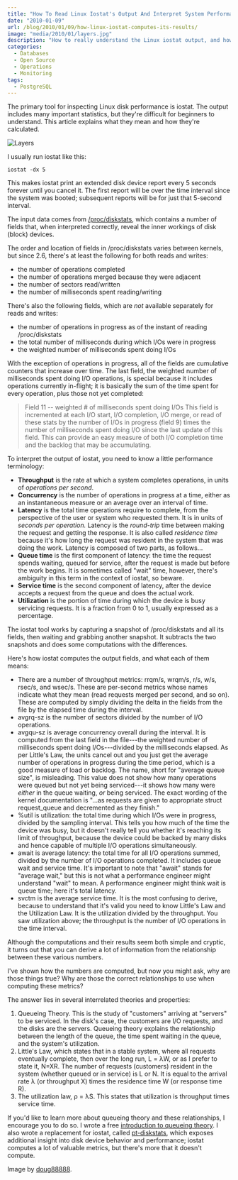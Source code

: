 ```yaml
---
title: "How To Read Linux Iostat's Output And Interpret System Performance"
date: "2010-01-09"
url: /blog/2010/01/09/how-linux-iostat-computes-its-results/
image: "media/2010/01/layers.jpg"
description: "How to really understand the Linux iostat output, and how it computes metrics such as await, queue size, and utilization."
categories:
  - Databases
  - Open Source
  - Operations
  - Monitoring
tags:
  - PostgreSQL
---
```


The primary tool for inspecting Linux disk performance is iostat. The output
includes many important statistics, but they're difficult for beginners to
understand. This article explains what they mean and how they're calculated.

![Layers](/media/2010/01/layers.jpg)

<!--more-->

I usually run iostat like this:

    iostat -dx 5

This makes iostat print an extended disk device report every 5 seconds forever
until you cancel it. The first report will be over the time interval since the
system was booted; subsequent reports will be for just that 5-second interval.

The input data comes from [/proc/diskstats](http://www.mjmwired.net/kernel/Documentation/iostats.txt), which contains a number of fields that, when interpreted correctly, reveal the inner workings of disk (block) devices.

The order and location of fields in /proc/diskstats varies between kernels, but
since 2.6, there's at least the following for both reads and writes:

- the number of operations completed
- the number of operations merged because they were adjacent
- the number of sectors read/written
- the number of milliseconds spent reading/writing

There's also the following fields, which are *not* available separately for reads and writes:

- the number of operations in progress as of the instant of reading /proc/diskstats
- the total number of milliseconds during which I/Os were in progress
- the weighted number of milliseconds spent doing I/Os

With the exception of operations in progress, all of the fields are
cumulative counters that increase over time. The last field, the weighted number
of milliseconds spent doing I/O operations, is special because it includes
operations currently in-flight; it is basically the sum of the time spent for
every operation, plus those not yet completed:

> Field 11 -- weighted # of milliseconds spent doing I/Os This field is incremented at each I/O start, I/O completion, I/O merge, or read of these stats by the number of I/Os in progress (field 9) times the number of milliseconds spent doing I/O since the last update of this field. This can provide an easy measure of both I/O completion time and the backlog that may be accumulating. 

To interpret the output of iostat, you need to know a little performance
terminology:

- **Throughput** is the rate at which a system completes operations, in units of
  *operations per second*.
- **Concurrency** is the number of operations in progress at a time, either as
  an instantaneous measure or an average over an interval of time.
- **Latency** is the total time operations require to complete, from the
  perspective of the user or system who requested them. It is in units of
  *seconds per operation.* Latency is the *round-trip*
  time between making the request and getting the response. It is also called
  *residence time* because it's how long the request was resident in the system
  that was doing the work. Latency is composed of two parts, as follows...
- **Queue time** is the first component of latency: the time the request spends
  waiting, queued for service, after the request is made but before the work begins.
  It is sometimes called "wait" time, however, there's ambiguity in this term in
  the context of iostat, so beware.
- **Service time** is the second component of latency, after the device accepts
  a request from the queue and does the actual work.
- **Utilization** is the portion of time during which the device is busy
  servicing requests. It is a fraction from 0 to 1, usually expressed as a
  percentage.

The iostat tool works by capturing a snapshot of /proc/diskstats and all its fields,
then waiting and grabbing another snapshot. It subtracts the two snapshots and
does some computations with the differences.

Here's how iostat computes the output fields, and what each of them means:

*   There are a number of throughput metrics: rrqm/s, wrqm/s, r/s, w/s, rsec/s, and wsec/s. These are per-second metrics whose names indicate what they mean (read requests merged per second, and so on). These are computed by simply dividing the delta in the fields from the file by the elapsed time during the interval.
*   avgrq-sz is the number of sectors divided by the number of I/O operations.
*   avgqu-sz is average concurrency overall during the interval. It is computed from the last field in the file---the weighted number of milliseconds spent doing I/Os---divided by the milliseconds elapsed. As per Little's Law, the units cancel out and you just get the average number of operations in progress during the time period, which is a good measure of load or backlog. The name, short for "average queue size", is misleading. This value does not show how many operations were queued but not yet being serviced---it shows how many were *either* in the queue waiting, *or* being serviced. The exact wording of the kernel documentation is "...as requests are given to appropriate struct request\_queue and decremented as they finish."
*   %util is utilization: the total time during which I/Os were in progress, divided by the sampling interval. This tells you how much of the time the device was busy, but it doesn't really tell you whether it's reaching its limit of throughput, because the device could be backed by many disks and hence capable of multiple I/O operations simultaneously.
*   await is average latency: the total time for all I/O operations summed, divided by the number of I/O operations completed. It includes queue wait and service time. It's important to note that "await" stands for "average wait," but this is not what a performance engineer might understand "wait" to mean. A performance engineer might think wait is queue time; here it's total latency.
*   svctm is the average service time. It is the most confusing to derive, because to understand that it's valid you need to know Little's Law and the Utilization Law. It is the utilization divided by the throughput. You saw utilization above; the throughput is the number of I/O operations in the time interval.

Although the computations and their results seem both simple and cryptic, it turns out that you can derive a lot of information from the relationship between these various numbers.

I've shown how the numbers are computed, but now you might ask, why are those things true? Why are those the correct relationships to use when computing these metrics?

The answer lies in several interrelated theories and properties:

1. Queueing Theory. This is the study of "customers" arriving at "servers" to be
	serviced. In the disk's case, the customers are I/O requests, and the disks
	are the servers. Queueing theory explains the relationship between the length
	of the queue, the time spent waiting in the queue, and the system's
	utilization.
2. Little's Law, which 
	states that in a stable system, where all requests eventually complete, then
	over the long run, L = &lambda;W, or as I prefer to state it, N=XR. The number of
	requests (customers) resident in the system (whether queued or in service) is
	L or N. It is equal to the arrival rate &lambda; (or throughput X) times the
	residence time W (or response time R).
3. The utilization law, &rho; = &lambda;S. This states that utilization is
	throughput times service time.

If you'd like to learn more about queueing theory and these relationships, I
encourage you to do so. I wrote a free [introduction to queueing
theory](https://www.vividcortex.com/resources/queueing-theory/).
I also wrote a replacement for iostat, called
[pt-diskstats](https://www.percona.com/doc/percona-toolkit/LATEST/pt-diskstats.html),
which exposes additional insight into disk device behavior and performance;
iostat computes a lot of valuable metrics, but there's more that it doesn't
compute.

Image by [doug88888](https://www.flickr.com/photos/doug88888/3139395660).

